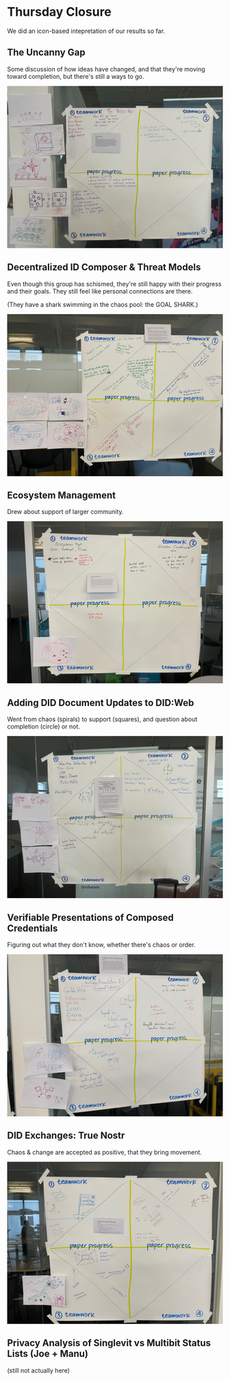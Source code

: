 # Thursday Closure

We did an icon-based intepretation of our results so far.

## The Uncanny Gap

Some discussion of how ideas have changed, and that they're moving toward completion, but there's still a ways to go.

![](../graphic-captures/group-progress/group1-day3.jpeg)

## Decentralized ID Composer & Threat Models

Even though this group has schismed, they're still happy with their progress and their goals. They still feel like personal connections are there.

(They have a shark swimming in the chaos pool: the GOAL SHARK.)

![](../graphic-captures/group-progress/group6-day3.jpeg)

## Ecosystem Management

Drew about support of larger community.

![](../graphic-captures/group-progress/group3-day3.jpeg)

## Adding DID Document Updates to DID:Web

Went from chaos (spirals) to support (squares), and question about completion (circle) or not.

![](../graphic-captures/group-progress/group2-day3.jpeg)

## Verifiable Presentations of Composed Credentials

Figuring out what they don't know, whether there's chaos or order. 

![](../graphic-captures/group-progress/group5-day3.jpeg)

## DID Exchanges: True Nostr

Chaos & change are accepted as positive, that they bring movement.

![](../graphic-captures/group-progress/group4-day3.jpeg)

## Privacy Analysis of Singlevit vs Multibit Status Lists (Joe + Manu)

(still not actually here)

